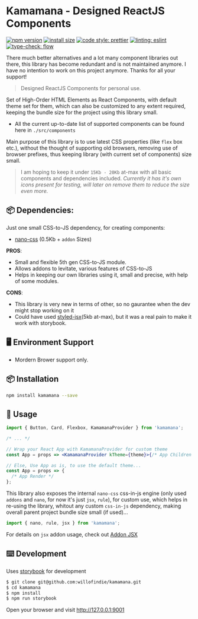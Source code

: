 # Kamamana - Designed ReactJS Components

[![npm version](https://badge.fury.io/js/kamamana.svg)](https://www.npmjs.com/package/kamamana)
[![install size](https://badgen.net/bundlephobia/minzip/kamamana@latest)](https://bundlephobia.com/result?p=kamamana)
[![code style: prettier](https://img.shields.io/badge/code_style-prettier-ff69b4.svg?style=flat)](https://github.com/prettier/prettier)
[![linting: eslint](https://img.shields.io/badge/linting-eslint-463fd4.svg?style=flat)](https://github.com/eslint/eslint)
[![type-check: flow](https://img.shields.io/badge/type--check-flow-E8BD36.svg?style=flat)](https://github.com/facebook/flow/)

There much better alternatives and a lot many component libraries out there, this library has become redundant and is not maintained anymore.
I have no intention to work on this project anymore. Thanks for all your support!

> Designed ReactJS Components for personal use.

Set of High-Order HTML Elements as React Components, with default theme set for them, which can also be customized to any extent required, keeping the bundle size for the project using this library small.

- All the current up-to-date list of supported components can be found here in `./src/components`

Main purpose of this library is to use latest CSS properties (like `flex` box etc.), without the thought of supporting old browsers, removing use of browser prefixes, thus keeping library (with current set of components) size small.

> I am hoping to keep it under `15Kb - 20Kb` at-max with all basic components and dependencies included.
> _Currently it has it's own icons present for testing, will later on remove them to reduce the size even more._

## 📦 Dependencies:

Just one small CSS-to-JS dependency, for creating components:

- [nano-css](https://github.com/streamich/nano-css) (0.5Kb + `addon` Sizes)

**PROS**:

- Small and flexible 5th gen CSS-to-JS module.
- Allows addons to levitate, various features of CSS-to-JS
- Helps in keeping our own libraries using it, small and precise, with help of some modules.

**CONS**:

- This library is very new in terms of other, so no gaurantee when the dev might stop working on it
- Could have used [styled-jsx](https://github.com/zeit/styled-jsx)(5kb at-max), but it was a real pain to make it work with storybook.

## 🖥 Environment Support

- Mordern Brower support only.

## 📦 Installation

```bash
npm install kamamana --save
```

## 🔨 Usage

```jsx
import { Button, Card, Flexbox, KamamanaProvider } from 'kamamana';

/* ... */

// Wrap your React App with KamamanaProvider for custom theme
const App = props => <KamamanaProvider kTheme={theme}>{/* App Children */}</KamamanaProvider>;

// Else, Use App as is, to use the default theme...
const App = props => {
  /* App Render */
};
```

This library also exposes the internal `nano-css` css-in-js engine
(only used `addons` and `nano`, for now it's just `jsx`, `rule`), for custom use, which helps in re-using the
library, whitout any custom `css-in-js` dependency, making overall parent project bundle size small (if used)...

```js
import { nano, rule, jsx } from 'kamamana';
```

For details on `jsx` addon usage, check out [Addon JSX](https://github.com/streamich/nano-css/blob/master/docs/jsx.md)

## ⌨️ Development

Uses [storybook](https://github.com/storybooks/storybook) for development

```bash
$ git clone git@github.com:willofindie/kamamana.git
$ cd kamamana
$ npm install
$ npm run storybook
```

Open your browser and visit http://127.0.0.1:9001
